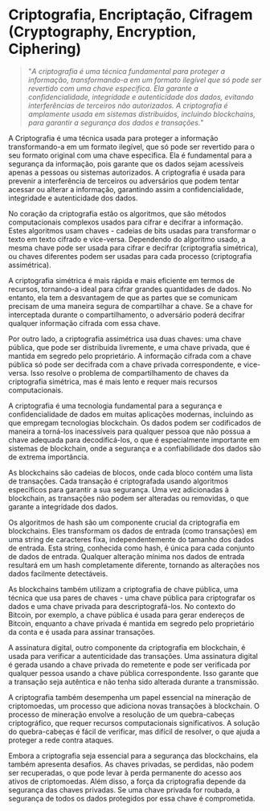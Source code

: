 # Criptografia, Encriptação, Cifragem (Cryptography, Encryption, Ciphering)

>"*A criptografia é uma técnica fundamental para proteger a informação, transformando-a em um formato ilegível que só pode ser revertido com uma chave específica. Ela garante a confidencialidade, integridade e autenticidade dos dados, evitando interferências de terceiros não autorizados. A criptografia é amplamente usada em sistemas distribuídos, incluindo blockchains, para garantir a segurança dos dados e transações.*"

A Criptografia é uma técnica usada para proteger a informação transformando-a em um formato ilegível, que só pode ser revertido para o seu formato original com uma chave específica. Ela é fundamental para a segurança da informação, pois garante que os dados sejam acessíveis apenas a pessoas ou sistemas autorizados. A criptografia é usada para prevenir a interferência de terceiros ou adversários que podem tentar acessar ou alterar a informação, garantindo assim a confidencialidade, integridade e autenticidade dos dados.

No coração da criptografia estão os algoritmos, que são métodos computacionais complexos usados para cifrar e decifrar a informação. Estes algoritmos usam chaves - cadeias de bits usadas para transformar o texto em texto cifrado e vice-versa. Dependendo do algoritmo usado, a mesma chave pode ser usada para cifrar e decifrar (criptografia simétrica), ou chaves diferentes podem ser usadas para cada processo (criptografia assimétrica).

A criptografia simétrica é mais rápida e mais eficiente em termos de recursos, tornando-a ideal para cifrar grandes quantidades de dados. No entanto, ela tem a desvantagem de que as partes que se comunicam precisam de uma maneira segura de compartilhar a chave. Se a chave for interceptada durante o compartilhamento, o adversário poderá decifrar qualquer informação cifrada com essa chave.

Por outro lado, a criptografia assimétrica usa duas chaves: uma chave pública, que pode ser distribuída livremente, e uma chave privada, que é mantida em segredo pelo proprietário. A informação cifrada com a chave pública só pode ser decifrada com a chave privada correspondente, e vice-versa. Isso resolve o problema de compartilhamento de chaves da criptografia simétrica, mas é mais lento e requer mais recursos computacionais.

A criptografia é uma tecnologia fundamental para a segurança e confidencialidade de dados em muitas aplicações modernas, incluindo as que empregam tecnologias blockchain. Os dados podem ser codificados de maneira a torná-los inacessíveis para qualquer pessoa que não possua a chave adequada para decodificá-los, o que é especialmente importante em sistemas de blockchain, onde a segurança e a confiabilidade dos dados são de extrema importância.

As blockchains são cadeias de blocos, onde cada bloco contém uma lista de transações. Cada transação é criptografada usando algoritmos específicos para garantir a sua segurança. Uma vez adicionadas à blockchain, as transações não podem ser alteradas ou removidas, o que garante a integridade dos dados.

Os algoritmos de hash são um componente crucial da criptografia em blockchains. Eles transformam os dados de entrada (como transações) em uma string de caracteres fixa, independentemente do tamanho dos dados de entrada. Esta string, conhecida como hash, é única para cada conjunto de dados de entrada. Qualquer alteração mínima nos dados de entrada resultará em um hash completamente diferente, tornando as alterações nos dados facilmente detectáveis.

As blockchains também utilizam a criptografia de chave pública, uma técnica que usa pares de chaves - uma chave pública para criptografar os dados e uma chave privada para descriptografá-los. No contexto do Bitcoin, por exemplo, a chave pública é usada para gerar endereços de Bitcoin, enquanto a chave privada é mantida em segredo pelo proprietário da conta e é usada para assinar transações.

A assinatura digital, outro componente da criptografia em blockchain, é usada para verificar a autenticidade das transações. Uma assinatura digital é gerada usando a chave privada do remetente e pode ser verificada por qualquer pessoa usando a chave pública correspondente. Isso garante que a transação seja autêntica e não tenha sido alterada durante a transmissão.

A criptografia também desempenha um papel essencial na mineração de criptomoedas, um processo que adiciona novas transações à blockchain. O processo de mineração envolve a resolução de um quebra-cabeças criptográfico, que requer recursos computacionais significativos. A solução do quebra-cabeças é fácil de verificar, mas difícil de resolver, o que ajuda a proteger a rede contra ataques.

Embora a criptografia seja essencial para a segurança das blockchains, ela também apresenta desafios. As chaves privadas, se perdidas, não podem ser recuperadas, o que pode levar à perda permanente do acesso aos ativos de criptomoedas. Além disso, a força da criptografia depende da segurança das chaves privadas. Se uma chave privada for roubada, a segurança de todos os dados protegidos por essa chave é comprometida.
